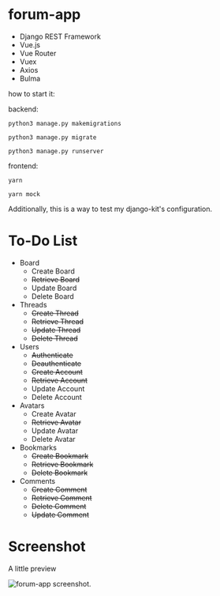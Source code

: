 # forum-app

- Django REST Framework
- Vue.js
- Vue Router
- Vuex
- Axios
- Bulma

how to start it:

backend:

```
python3 manage.py makemigrations

python3 manage.py migrate 

python3 manage.py runserver
```

frontend:

```
yarn

yarn mock
```


Additionally, this is a way to test my django-kit's configuration.

# To-Do List
- Board
    - Create Board
    - ~~Retrieve Board~~
    - Update Board
    - Delete Board
- Threads
    - ~~Create Thread~~
    - ~~Retrieve Thread~~
    - ~~Update Thread~~
    - ~~Delete Thread~~
- Users
    - ~~Authenticate~~
    - ~~Deauthenticate~~
    - ~~Create Account~~
    - ~~Retrieve Account~~
    - Update Account
    - Delete Account
- Avatars
    - Create Avatar
    - ~~Retrieve Avatar~~
    - Update Avatar   
    - Delete Avatar
- Bookmarks
    - ~~Create Bookmark~~
    - ~~Retrieve Bookmark~~
    - ~~Delete Bookmark~~
- Comments
    - ~~Create Comment~~
    - ~~Retrieve Comment~~
    - ~~Delete Comment~~
    - ~~Update Comment~~

# Screenshot

A little preview

![forum-app screenshot.](https://i.loli.net/2019/03/20/5c91f189169fc.png)
